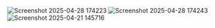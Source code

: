 ![Screenshot 2025-04-28 174223](https://github.com/user-attachments/assets/ae3e8f4e-c7f2-4e81-915c-fcac05c31247)
![Screenshot 2025-04-28 174243](https://github.com/user-attachments/assets/312cb35a-c988-442c-b13a-55cb006bf3c0)
![Screenshot 2025-04-21 145716](https://github.com/user-attachments/assets/1d805666-41cb-472e-8a3e-5f1134000880)

